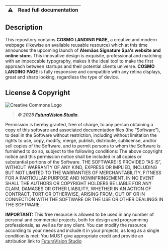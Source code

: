| ⚠️ | Read full documentation |
| ----------- | ----------- |

## Description
This repository contains **COSMO LANDING PAGE,** a creative and modern webpage (likewise an available reusable resource) which at this time announces the upcoming launch of **Alemãos Signature Spa's website and online store.** 
This innovative design is exquisite, professional and matching with an impeccable typography, makes it the ideal tool to make the first approach between startups and their potential clients universe. 
**COSMO LANDING PAGE** is fully responsive and compatible with any retina displays, great and sharp looking, regardless the type of device.


## License & Copyright
![Creative Commons Logo](https://commons.wikimedia.org/wiki/File:CC-BY-SA_icon_orange.svg)
> ***© 2025 [FuturaVision Studio](https://futuravision.site).***
 
Permission is hereby granted, free of charge, to any person obtaining a copy of this software and associated documentation files (the “Software”), to deal in the Software without restriction, including without limitation the rights to use, copy, modify, merge, publish, distribute, sublicense, and/or sell copies of the Software, and to permit persons to whom the Software is furnished to do so, subject to the following conditions: The above copyright notice and this permission notice shall be included in all copies or substantial portions of the Software. THE SOFTWARE IS PROVIDED “AS IS”, WITHOUT WARRANTY OF ANY KIND, EXPRESS OR IMPLIED, INCLUDING BUT NOT LIMITED TO THE WARRANTIES OF MERCHANTABILITY, FITNESS FOR A PARTICULAR PURPOSE AND NONINFRINGEMENT. IN NO EVENT SHALL THE AUTHORS OR COPYRIGHT HOLDERS BE LIABLE FOR ANY CLAIM, DAMAGES OR OTHER LIABILITY, WHETHER IN AN ACTION OF CONTRACT, TORT OR OTHERWISE, ARISING FROM, OUT OF OR IN CONNECTION WITH THE SOFTWARE OR THE USE OR OTHER DEALINGS IN THE SOFTWARE.-

**IMPORTANT:** This free resource is allowed to be used in any number of personal and commercial projects, both for design and programming professionals, as well as for any client. You can modify the resource according to your needs and include it in your projects, as long as a single condition is met: You MUST give appropriate credit and provide an attribution link to [FuturaVision Studio](https://futuravision.site)

